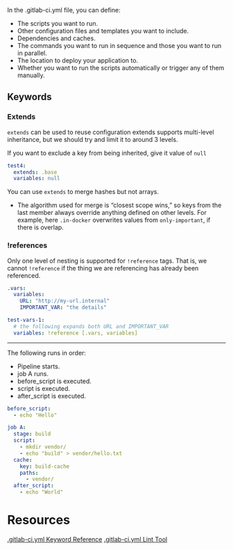 
In the .gitlab-ci.yml file, you can define:
- The scripts you want to run.
- Other configuration files and templates you want to include.
- Dependencies and caches.
- The commands you want to run in sequence and those you want to run in parallel.
- The location to deploy your application to.
- Whether you want to run the scripts automatically or trigger any of them manually.

## Keywords
### Extends
`extends` can be used to reuse configuration
extends supports multi-level inheritance, but we should try and limit it to around 3 levels.

If you want to exclude a key from being inherited, give it value of `null`
```yml
test4:
  extends: .base
  variables: null
```

You can use `extends` to merge hashes but not arrays.
- The algorithm used for merge is “closest scope wins,” so keys from the last member always override anything defined on other levels. For example, here `.in-docker` overwrites values from `only-important`, if there is overlap.

### !references
Only one level of nesting is supported for `!reference` tags. That is, we cannot `!reference` if the thing we are referencing has already been referenced.
```yml
.vars:
  variables:
    URL: "http://my-url.internal"
    IMPORTANT_VAR: "the details"

test-vars-1:
  # the following expands both URL and IMPORTANT_VAR
  variables: !reference [.vars, variables]
```

* * *

The following runs in order:
- Pipeline starts.
- job A runs.
- before_script is executed.
- script is executed.
- after_script is executed.
```yml
before_script:
  - echo "Hello"

job A:
  stage: build
  script:
    - mkdir vendor/
    - echo "build" > vendor/hello.txt
  cache:
    key: build-cache
    paths:
      - vendor/
  after_script:
    - echo "World"
```

# Resources
[.gitlab-ci.yml Keyword Reference](https://docs.gitlab.com/ee/ci/yaml/)
[.gitlab-ci.yml Lint Tool](https://docs.gitlab.com/ee/ci/lint.html)
